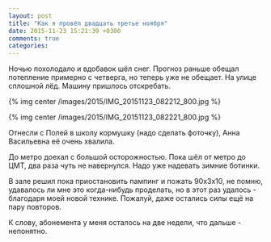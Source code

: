 ```yaml
---
layout: post
title: "Как я провёл двадцать третье ноября"
date: 2015-11-23 15:21:39 +0300
comments: true
categories: 
---
```

Ночью похолодало и вдобавок шёл снег. Прогноз раньше обещал потепление примерно с четверга, но теперь уже не обещает. На улице сплошной лёд. Машину пришлось отскребать.

{% img center /images/2015/IMG_20151123_082212_800.jpg %}

{% img center /images/2015/IMG_20151123_082221_800.jpg %}

Отнесли с Полей в школу кормушку (надо сделать фоточку), Анна Васильевна её очень хвалила.

До метро доехал с большой осторожностью. Пока шёл от метро до ЦМТ, два раза чуть не навернулся. Надо уже надевать зимние ботинки.

В зале решил пока приостановить пампинг и пожать 90х3х10, не помню, удавалось ли мне это когда-нибудь проделать, но в этот раз удалось - благодаря моей новой технике. Пожалуй, даже остались силы ещё на пару повторов.

К слову, абонемента у меня осталось на две недели, что дальше - непонятно.